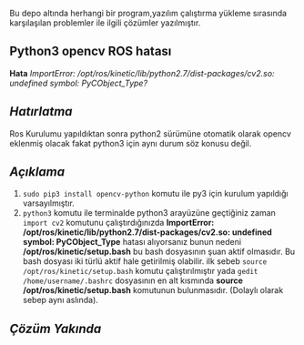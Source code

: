 Bu depo altında herhangi bir program,yazılım çalıştırma yükleme sırasında  karşılaşılan problemler ile ilgili çözümler yazılmıştır.

## Python3 opencv ROS hatası ##

  **Hata**      _ImportError: /opt/ros/kinetic/lib/python2.7/dist-packages/cv2.so: undefined symbol: PyCObject_Type?_ 

## _Hatırlatma_ ##

Ros Kurulumu yapıldıktan sonra python2 sürümüne otomatik olarak opencv eklenmiş olacak fakat python3 için aynı durum söz konusu değil. 

## _Açıklama_ ##

 1) `sudo pip3 install opencv-python` komutu ile py3 için kurulum yapıldığı varsayılmıştır.
 2) `python3` komutu ile terminalde python3 arayüzüne geçtiğiniz zaman `import cv2` komutunu çalıştırdığınızda **ImportError: /opt/ros/kinetic/lib/python2.7/dist-packages/cv2.so: undefined symbol: PyCObject_Type** hatası alıyorsanız bunun nedeni **/opt/ros/kinetic/setup.bash** bu bash dosyasının şuan aktif olmasıdır. Bu bash dosyası iki türlü aktif hale getirilmiş olabilir.
ilk sebeb `source /opt/ros/kinetic/setup.bash` komutu çalıştırılmıştır yada `gedit /home/username/.bashrc` dosyasının en alt kısmında **source /opt/ros/kinetic/setup.bash** komutunun bulunmasıdır. (Dolaylı olarak sebep aynı aslında). 

 ## _Çözüm Yakında_ ##
  



